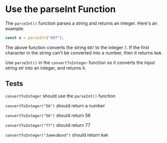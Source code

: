 # Use the parseInt Function

The `parseInt()` function parses a string and returns an integer. Here's an example:

```javascript
const a = parseInt("007");
```

The above function converts the string `007` to the integer `7`. If the first character in the string can't be converted into a number, then it returns `NaN`.

Use `parseInt()` in the `convertToInteger` function so it converts the input string str into an integer, and returns it.

## Tests

`convertToInteger` should use the `parseInt()` function

`convertToInteger("56")` should return a number

`convertToInteger("56")` should return 56

`convertToInteger("77")` should return 77

`convertToInteger("JamesBond")` should return `NaN`
